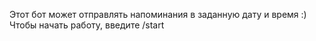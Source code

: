Этот бот может отправлять напоминания в заданную дату и время :)
Чтобы начать работу, введите /start
